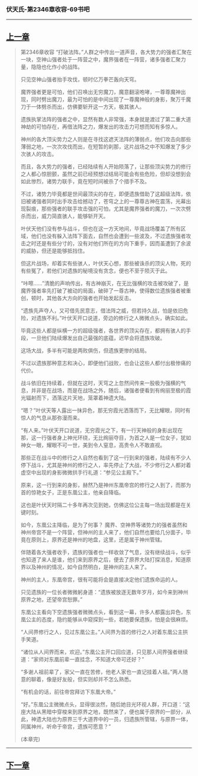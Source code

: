 ### 伏天氏-第2346章收容-69书吧

--------
[上一章](./265c928d74db59065597c5466319e7a9.md)
--------


>
>
>
>第2346章收容
>“打破法阵。”人群之中传出一道声音，各大势力的强者汇聚在一块，空神山强者处于一阵营之中，魔界强者在一阵营，诸多强者汇聚力量，隐隐也化作小的战阵。
>
>只见空神山强者抬手攻伐，顿时亿万拳芒轰向天穹。
>
>魔界强者更是可怕，他们召唤出无穷魔刀，魔意翻滚咆哮，一尊尊魔神出现，同时劈出魔刀，最为可怕的是中间出现了一尊魔神般的身影，聚万千魔刀于一体劈杀而出，仿佛要斩开这一方天，极其骇人。
>
>遗族执掌法阵的强者之中，显然有数人非常强，本身就是渡过了第二重大道神劫的可怕存在，再借法阵之力，爆发出的攻击力可想而知有多惊人。
>
>神州的各大顶尖势力之人则是在寻找这遮天法阵的薄弱点，他们攻击向那些薄弱之地，一次次攻伐而出，在短暂的刹那，这片战场之中不知爆发了多少次骇人的攻击。
>
>而且，各大势力的强者，已经陆续有人开始陨落了，让那些顶尖势力的修行之人都心惊胆颤，虽然之前已经预想过结局可能会有些危险，但却没想到会如此惨烈，诸势力联手，竟在短时间被杀了个措手不及。
>
>不过，诸势力毕竟都是世间最顶尖的存在，即便遗族借助了这超级法阵，依旧被诸强者同时出手攻击给撼动了，苍穹之上的一尊尊古神在震荡，光幕出现裂痕，那些强者的联手攻击强的可怕，尤其是魔界强者的魔刀，一次次劈杀而出，威力简直骇人，能够斩开天。
>
>叶伏天他们没有参与战斗，但也在这一方天地间，毕竟战场覆盖了所有区域，他们也没有躲入法阵下面去，自然也会遭到一些波及，不过遗族强者攻击之时还是有些分寸的，没有对他们所在的方向下重手，因而虽遭到了余波的威胁，但还是能够抵挡住。
>
>但这片战场，却着实有些骇人，叶伏天心想，那些被诛杀的顶尖人物，死的有些冤了，若他们对遗族的秘境没有贪念，便也不至于陨灭于此。
>
>“咔嚓……”清脆的声响传出，有古神崩灭，在无比强横的攻击被攻破了，是魔界强者率先打破了被动的局面，破碎了一尊古神，使得数位遗族强者被重创，顿时，其他各大方向的强者也开始发起反击。
>
>“遗族先声夺人，又可借先民意志，借法阵之威，但若持久战，怕是依旧危险，对遗族不利。”叶伏天开口说道，旁边的修行之人微微点头，确实如此。
>
>毕竟这些人都是纵横一方的超级强者，各世界的顶尖存在，都拥有骇人的手段，一旦他们陆续爆发出自己最强的底蕴，迟早会将遗族攻破。
>
>这场大战，多半有可能是两败俱伤，但遗族更惨的结局。
>
>不过以遗族那种意志和决心，即便他们战败，也会让这些人都付出极惨痛的代价。
>
>战斗依旧在持续着，但就在这时，天穹之上忽然间传来一股极为强横的气息，并非是在战场，而是在战场之外，随后，诸强者便看到有绚丽至极的霞光辐射而下，洒落这片天地，笼罩着神遗大陆。
>
>“嗯？”叶伏天等人露出一抹异色，那无穷霞光洒落而下，无比耀眼，同时有惊人的气息从那弥漫而来。
>
>“有人来。”叶伏天开口说道，无穷霞光之下，有一行天神般的身影出现在那，这一行强者身上神光环绕，无比绚丽夺目，为首之人是一位女子，犹如神女一眼，耀眼不可一世，美到令人窒息，高贵令人不敢直视。
>
>那些正在战斗中的修行之人自然也看到了这一行到来的强者，陆续有不少人停下战斗，尤其是神州的修行之人，率先停止了大战，不少修行之人都对着虚空中出现的身影微微拱手行礼道：“参见公主殿下。”
>
>原来，这一行到来的身影，赫然乃是神州东凰帝宫的修行之人到了，而那为首的惊艳女子，正是东凰公主，他亲自降临。
>
>这也是叶伏天时隔二十多年再次见到她，仿佛这位公主每一场出现都是在关键时刻。
>
>如今，东凰公主降临，是为了何事？
>魔界、空神界等诸势力的强者虽然和神州帝宫不是一个阵营，但神州的主人来了，他们自然也要给几分面子，毕竟在原则上，原界还是神州的地盘，这里，还是属于神州管辖。
>
>伴随着各大强者收手，遗族的强者也一样收敛了气息，没有继续战斗，似乎也知道了来人是谁，他们来到原界之后，便去了原界大陆打探消息，知道原界以及神州的情况，如今自然明白，是神州的主人来了。
>
>神州的主人，东凰帝宫，很有可能将会是直接决定他们遗族命运的人。
>
>只见遗族的一位长者微微躬身道：“遗族被放逐无数年岁月，如今来到神州原界之地，还望帝宫恕罪。”
>
>东凰公主看向下空遗族强者微微点头，看到这一幕，许多人都露出异色，东凰公主的态度，隐约能够从中窥探到一些，若她要保遗族，怕是会很麻烦。
>
>“人间界修行之人，见过东凰公主。”人间界为首的修行之人对着东凰公主拱手笑道。
>
>“诸位从人间界而来，欢迎。”东凰公主开口回应道，只见那人间界强者继续道：“家师对东凰前辈一直挂念，不知道大帝可还好？”
>
>“多谢人祖前辈了，家父一直在苦修，他老人家也一直记挂着人祖。”两人随意的聊着，像是好友般，但实则却并不怎么熟悉。
>
>“有机会的话，前往帝宫拜访下东凰大帝。”
>
>“好。”东凰公主微微点头，显得很淡然，随后她目光环视人群，开口道：“这座大陆从黑暗中穿梭来到原界之地，既然来了，便也属于原界的一部分，从此，神遗大陆也为原界三千大道界中的一员，归遗族所管辖，与原界一体，同属神州，听命于帝宫，遗族可愿意？”
>
>(本章完)
>
>

--------
[下一章](./fc92c2b339d7d20ed1ff153029d836fb.md)
--------
